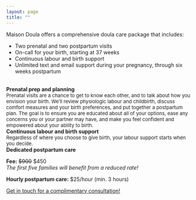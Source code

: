```yaml
---
layout: page
title: ""
---
```


Maison Doula offers a comprehensive doula care package that includes:
- Two prenatal and two postpartum visits
- On-call for your birth, starting at 37 weeks
- Continuous labour and birth support
- Unlimited text and email support during your pregnancy, through six weeks postpartum 

<br>
<div class="row">
  <div class="col-md-4 col-md-offset-0 col-sm-4 col-sm-offset-0 col-xs-12 col-xs-offset-0 text-center">
    <div class="project-card">
      <b>Prenatal prep and planning</b><br>
      <font size="2">Prenatal visits are a chance to get to know each other, and to talk about how you envision your birth. We’ll review physiologic labour and childbirth, discuss comfort measures and your birth preferences, and put together a postpartum plan. The goal is to ensure you are educated about all of your options, ease any concerns you or your partner may have, and make you feel confident and empowered about your ability to birth.</font>
    </div>
  </div>
  <div class="col-md-4 col-md-offset-0 col-sm-4 col-sm-offset-0 col-xs-12 col-xs-offset-0 text-center">
    <div class="project-card">
      <b>Continuous labour and birth support</b><br>
      <font size="2">Regardless of where you choose to give birth, your labour support starts when you decide. 
</font>
    </div>
  </div>
  <div class="col-md-4 col-md-offset-0 col-sm-4 col-sm-offset-0 col-xs-12 col-xs-offset-0 text-center">
    <div class="project-card">
      <b>Dedicated postpartum care</b><br>
      <font size="2"></font>
    </div>
  </div>
</div>

**Fee:** ~~$900~~ $450  
*The first five families will benefit from a reduced rate!*

**Hourly postpartum care:** $25/hour (min. 3 hours)
    
[Get in touch for a complimentary consultation!](https://maisondoula.ca/contact/)
